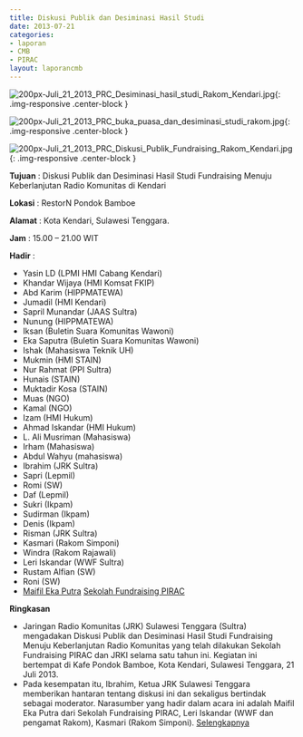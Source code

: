 ```yaml
---
title: Diskusi Publik dan Desiminasi Hasil Studi
date: 2013-07-21
categories:
- laporan
- CMB
- PIRAC
layout: laporancmb
---
```


![200px-Juli_21_2013_PRC_Desiminasi_hasil_studi_Rakom_Kendari.jpg](/uploads/200px-Juli_21_2013_PRC_Desiminasi_hasil_studi_Rakom_Kendari.jpg){: .img-responsive .center-block }

![200px-Juli_21_2013_PRC_buka_puasa_dan_desiminasi_studi_rakom.jpg](/uploads/200px-Juli_21_2013_PRC_buka_puasa_dan_desiminasi_studi_rakom.jpg){: .img-responsive .center-block }

![200px-Juli_21_2013_PRC_Diskusi_Publik_Fundraising_Rakom_Kendari.jpg](/uploads/200px-Juli_21_2013_PRC_Diskusi_Publik_Fundraising_Rakom_Kendari.jpg){: .img-responsive .center-block }


**Tujuan** : Diskusi Publik dan Desiminasi Hasil Studi Fundraising Menuju Keberlanjutan Radio Komunitas di Kendari 

**Lokasi** : RestorN Pondok Bamboe 

**Alamat** : Kota Kendari, Sulawesi Tenggara. 

**Jam** : 15.00 – 21.00 WIT 

**Hadir** :
* Yasin LD (LPMI HMI Cabang Kendari)
* Khandar Wijaya (HMI Komsat FKIP)
* Abd Karim (HIPPMATEWA)
* Jumadil (HMI Kendari)
* Sapril Munandar (JAAS Sultra)
* Nunung (HIPPMATEWA)
* Iksan (Buletin Suara Komunitas Wawoni)
* Eka Saputra (Buletin Suara Komunitas Wawoni)
* Ishak (Mahasiswa Teknik UH)
* Mukmin (HMI STAIN)
* Nur Rahmat (PPI Sultra)
* Hunais (STAIN)
* Muktadir Kosa (STAIN)
* Muas (NGO)
* Kamal (NGO)
* Izam (HMI Hukum)
* Ahmad Iskandar (HMI Hukum)
* L. Ali Musriman (Mahasiswa)
* Irham (Mahasiswa)
* Abdul Wahyu (mahasiswa)
* Ibrahim (JRK Sultra)
* Sapri (Lepmil)
* Romi (SW)
* Daf (Lepmil)
* Sukri (Ikpam)
* Sudirman (Ikpam)
* Denis (Ikpam)
* Risman (JRK Sultra)
* Kasmari (Rakom Simponi)
* Windra (Rakom Rajawali)
* Leri Iskandar (WWF Sultra)
* Rustam Alfian (SW)
* Roni (SW)
* [Maifil Eka Putra](http://wiki.ciptamedia.org/wiki/Maifil_Eka_Putra) [Sekolah Fundraising PIRAC](http://wiki.ciptamedia.org/wiki/PIRAC)

**Ringkasan**  
* Jaringan Radio Komunitas (JRK) Sulawesi Tenggara (Sultra) mengadakan Diskusi Publik dan Desiminasi Hasil Studi Fundraising Menuju Keberlanjutan Radio Komunitas yang telah dilakukan Sekolah Fundraising PIRAC dan JRKI selama satu tahun ini. Kegiatan ini bertempat di Kafe Pondok Bamboe, Kota Kendari, Sulawesi Tenggara, 21 Juli 2013.
* Pada kesempatan itu, Ibrahim, Ketua JRK Sulawesi Tenggara memberikan hantaran tentang diskusi ini dan sekaligus bertindak sebagai moderator. Narasumber yang hadir dalam acara ini adalah Maifil Eka Putra dari Sekolah Fundraising PIRAC, Leri Iskandar (WWF dan pengamat Rakom), Kasmari (Rakom Simponi). [Selengkapnya](http://www.fundraisingmedia.info/blog/2013/07/25/diskusi-publik-dan-desiminasi-hasil-studi-fundraising-menuju-keberlanjutan-radio-komunitas-di-kendari/)
